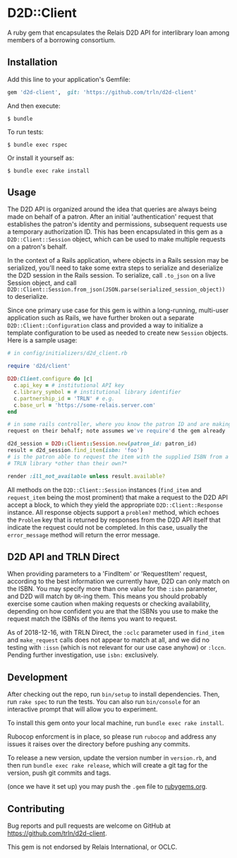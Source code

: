 # D2D::Client

A ruby gem that encapsulates the Relais D2D API for interlibrary loan among
members of a borrowing consortium.

## Installation

Add this line to your application's Gemfile:

```ruby
gem 'd2d-client',  git: 'https://github.com/trln/d2d-client'
```

And then execute:

    $ bundle

To run tests:

    $ bundle exec rspec

Or install it yourself as:

    $ bundle exec rake install


## Usage

The D2D API is organized around the idea that queries are always being made on
behalf of a patron.  After an initial 'authentication' request that establishes
the patron's identity and permissions, subsequent requests use a temporary
authorization ID.  This has been encapsulated in this gem as a
`D2D::Client::Session` object, which can be used to make multiple requests on a
patron's behalf.

In the context of a Rails application, where objects in a Rails session may be
serialized, you'll need to take some extra steps to serialize and deserialize
the D2D session in the Rails session.  To serialize, call `.to_json` on a live
Session object, and call
`D2D::Client::Session.from_json(JSON.parse(serialized_session_object))` to
deserialize.

Since one primary use case for this gem is within a long-running, multi-user
application such as Rails, we have further broken out a separate
`D2D::Client::Configuration` class and provided a way to initialize a template
configuration to be used as needed to create new `Session` objects.  Here is a
sample usage:

```ruby
# in config/initializers/d2d_client.rb

require 'd2d/client'

D2D:Client.configure do |c|
  c.api_key = # institutional API key
  c.library_symbol = # institutional library identifier
  c.partnership_id = 'TRLN' # e.g.
  c.base_url = 'https://some-relais.server.com'
end

# in some rails controller, where you know the patron ID and are making a
request on their behalf; note assumes we've require'd the gem already

d2d_session = D2D::Client::Session.new(patron_id: patron_id)
result = d2d_session.find_item(isbn: 'foo')
# is the patron able to request the item with the supplied ISBN from a 
# TRLN library *other than their own?* 

render :ill_not_available unless result.available?
```

All methods on the `D2D::Client::Session` instances (`find_item` and
`request_item` being the most prominent) that make a request to the D2D API
accept a block, to which they yield the appropriate `D2D::Client::Response`
instance.  All response objects support a `problem?` method, which echoes the
`Problem` key that is returned by responses from the D2D API itself that
indicate the request could not be
completed.  In this case, usually the `error_message` method will return the
error message. 

## D2D API and TRLN Direct

When providing parameters to a 'FindItem' or 'RequestItem' request, according
to the best information we currently have, D2D can only match on the ISBN.  You
may specify more than one value for the `:isbn` parameter, and D2D will match
by `OR`-ing them.  This means you should probably exercise some caution when
making requests or checking availability, depending on how confident you are
that the ISBNs you use to make the request match the ISBNs of the items you
want to request.

As of 2018-12-16, with TRLN Direct, the `:oclc` parameter used in `find_item` and `make_request` calls does not appear to match at all, and we did no testing with `:issn` (which is not relevant for our use case anyhow) or `:lccn`.  Pending further investigation, use `isbn:` exclusively.

## Development

After checking out the repo, run `bin/setup` to install dependencies. Then, run `rake spec` to run the tests. You can also run `bin/console` for an interactive prompt that will allow you to experiment.

To install this gem onto your local machine, run `bundle exec rake install`. 

Rubocop enforcment is in place, so please run `rubocop` and address any issues
it raises over the directory before pushing any commits.

To release a new version, update the version number in `version.rb`, and then run `bundle exec rake release`, which will create a git tag for the version, push git commits and tags.

(once we have it set up) 
you may push the `.gem` file to [rubygems.org](https://rubygems.org).

## Contributing

Bug reports and pull requests are welcome on GitHub at https://github.com/trln/d2d-client.

This gem is not endorsed by Relais International, or OCLC.
